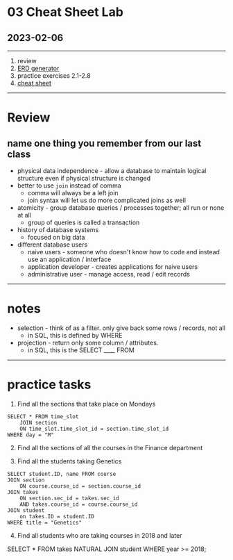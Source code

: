 # 03 Cheat Sheet Lab
## 2023-02-06

---

1. review
2. [ERD generator](https://github.com/Alexis-benoist/eralchemy)
3. practice exercises 2.1-2.8
4. [cheat sheet](https://learnsql.com/blog/sql-basics-cheat-sheet/sql-basics-cheat-sheet-a4.pdf)

---

# Review
## name one thing you remember from our last class

- physical data independence - allow a database to maintain logical structure even if physical structure is changed
- better to use `join` instead of comma
  - comma will always be a left join
  - join syntax will let us do more complicated joins as well
- atomicity - group database queries / processes together; all run or none at all
  - group of queries is called a transaction
- history of database systems
  - focused on big data
- different database users
  - naive users - someone who doesn't know how to code and instead use an application / interface
  - application developer - creates applications for naive users
  - administrative user - manage access, read / edit records
  
---

# notes

- selection - think of as a filter. only give back some rows / records, not all
  - in SQL, this is defined by WHERE
- projection - return only some column / attributes.
  - in SQL, this is the SELECT ____ FROM 

---

# practice tasks

1. Find all the sections that take place on Mondays

```
SELECT * FROM time_slot
	JOIN section
	ON time_slot.time_slot_id = section.time_slot_id
WHERE day = "M"
```

2. Find all the sections of all the courses in the Finance department


3. Find all the students taking Genetics

```
SELECT student.ID, name FROM course
JOIN section
	ON course.course_id = section.course_id
JOIN takes
	ON section.sec_id = takes.sec_id
	AND takes.course_id = course.course_id
JOIN student
	on takes.ID = student.ID
WHERE title = "Genetics"
```

4. Find all students who are taking courses in 2018 and later

SELECT * FROM takes
NATURAL JOIN student
WHERE year >= 2018;
